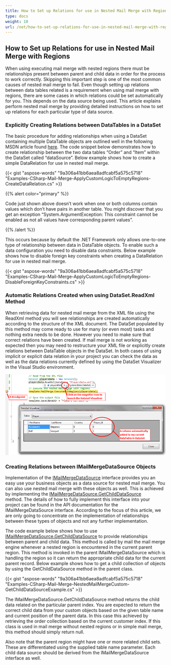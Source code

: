 ```yaml
---
title: How to Set up Relations for use in Nested Mail Merge with Regions
type: docs
weight: 10
url: /net/how-to-set-up-relations-for-use-in-nested-mail-merge-with-regions/
---
```


## **How to Set up Relations for use in Nested Mail Merge with Regions**
When using executing mail merge with nested regions there must be relationships present between parent and child data in order for the process to work correctly. Skipping this important step is one of the most common causes of nested mail merge to fail. Even though setting up relations between data tables related is a requirement when using mail merge with regions, there are some cases in which relations could be set automatically for you. This depends on the data source being used. This article explains perform nested mail merge by providing detailed instructions on how to set up relations for each particular type of data source.
### **Explicitly Creating Relations between DataTables in a DataSet**
The basic procedure for adding relationships when using a DataSet containing multiple DataTable objects are outlined well in the following MSDN article found [here](http://msdn.microsoft.com/en-us/library/ms171897\(v=VS.71\).aspx). The code snippet below demonstrates how to create relationship between the two data tables “Order” and “Item” within the DataSet called “dataSource”. Below example shows how to create a simple DataRelation for use in nested mail merge.

{{< gist "aspose-words" "9a306a41bb6aea8adfcabf5a575c5718" "Examples-CSharp-Mail-Merge-ApplyCustomLogicToEmptyRegions-CreateDataRelation.cs" >}}

{{% alert color="primary" %}} 

Code just shown above doesn’t work when one or both columns contain values which don’t have pairs in another table. You might discover that you get an exception “System.ArgumentException: This constraint cannot be enabled as not all values have corresponding parent values”.

{{% /alert %}} 

This occurs because by default the .NET Framework only allows one-to-one type of relationship between data in DataTable objects. To enable such a data configuration you need to disable data constraints. Below example shows how to disable foreign key constraints when creating a DataRelation for use in nested mail merge.

{{< gist "aspose-words" "9a306a41bb6aea8adfcabf5a575c5718" "Examples-CSharp-Mail-Merge-ApplyCustomLogicToEmptyRegions-DisableForeignKeyConstraints.cs" >}}
### **Automatic Relations Created when using DataSet.ReadXml Method**
When retrieving data for nested mail merge from the XML file using the ReadXml method you will see relationships are created automatically according to the structure of the XML document. The DataSet populated by this method may come ready to use for many (or even most) tasks and nothing extra needs to be done. However you need to make sure that correct relations have been created. If mail merge is not working as expected then you may need to restructure your XML file or explicitly create relations between DataTable objects in the DataSet. In both cases of using implicit or explicit data relation in your project you can check the data as well as the data relations currently defined by using the DataSet Visualizer in the Visual Studio environment. 

![todo:image_alt_text](how-to-set-up-relations-for-use-in-nested-mail-merge-with-regions_1.png)
### **Creating Relations between IMailMergeDataSource Objects**
Implementation of the [IMailMergeDataSource](http://www.aspose.com/api/net/words/aspose.words.mailmerging/imailmergedatasource) interface provides you an easy use your business objects as a data source for nested mail merge. You can also use nested mail merge with these objects as well. This is achieved by implementing the [IMailMergeDataSource.GetChildDataSource](http://www.aspose.com/api/net/words/aspose.words.mailmerging/imailmergedatasource/methods/getchilddatasource) method. The details of how to fully implement this interface into your project can be found in the API documentation for the IMailMergeDataSource interface. According to the focus of this article, we are only going to concentrate on the implementation of relationships between these types of objects and not any further implementation.

The code example below shows how to use [IMailMergeDataSource.GetChildDataSource](http://www.aspose.com/api/net/words/aspose.words.mailmerging/imailmergedatasource/methods/getchilddatasource) to provide relationships between parent and child data. This method is called by mail the mail merge engine whenever a nested region is encountered in the current parent region. This method is invoked in the parent IMailMergeDataSource which is handling the region so it can return the appropriate child data for the current parent record. Below example shows how to get a child collection of objects by using the GetChildDataSource method in the parent class.

{{< gist "aspose-words" "9a306a41bb6aea8adfcabf5a575c5718" "Examples-CSharp-Mail-Merge-NestedMailMergeCustom-GetChildDataSourceExample.cs" >}}

The IMailMergeDataSource.GetChildDataSource method returns the child data related on the particular parent index. You are expected to return the correct child data from your custom objects based on the given table name and current position of the parent data. In this case this achieved by retrieving the order collection based on the current customer index. If this class is used in mail merge without nested regions or in simple mail merge, this method should simply return null.

Also note that the parent region might have one or more related child sets. These are differentiated using the supplied table name parameter. Each child data source should be derived from the IMailMergeDataSource interface as well.
